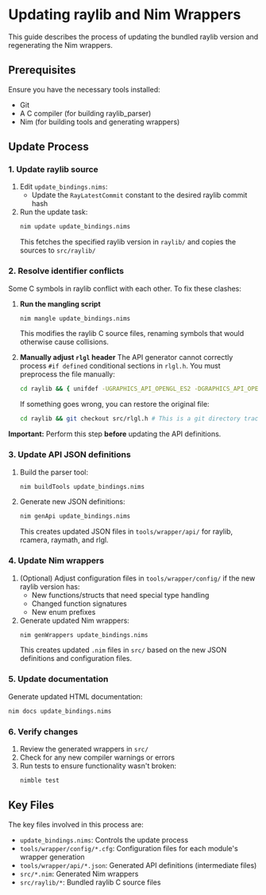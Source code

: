 # Updating raylib and Nim Wrappers

This guide describes the process of updating the bundled raylib version and regenerating the Nim wrappers.

## Prerequisites

Ensure you have the necessary tools installed:
- Git
- A C compiler (for building raylib_parser)
- Nim (for building tools and generating wrappers)

## Update Process

### 1. Update raylib source

1. Edit `update_bindings.nims`:
   - Update the `RayLatestCommit` constant to the desired raylib commit hash
2. Run the update task:
   ```bash
   nim update update_bindings.nims
   ```
   This fetches the specified raylib version in `raylib/` and copies the sources to `src/raylib/`

### 2. Resolve identifier conflicts

Some C symbols in raylib conflict with each other. To fix these clashes:

1. **Run the mangling script**

   ```bash
   nim mangle update_bindings.nims
   ```

   This modifies the raylib C source files, renaming symbols that would otherwise cause collisions.

2. **Manually adjust `rlgl` header**
   The API generator cannot correctly process `#if defined` conditional sections in `rlgl.h`. You must preprocess the file manually:

   ```bash
   cd raylib && { unifdef -UGRAPHICS_API_OPENGL_ES2 -DGRAPHICS_API_OPENGL_33 src/rlgl.h > src/rlgl.h.tmp || [ $? -le 1 ]; } && mv -f src/rlgl.h.tmp src/rlgl.h
   ```

   If something goes wrong, you can restore the original file:

   ```bash
   cd raylib && git checkout src/rlgl.h # This is a git directory tracking raysan5/raylib
   ```

**Important:** Perform this step **before** updating the API definitions.

### 3. Update API JSON definitions

1. Build the parser tool:
   ```bash
   nim buildTools update_bindings.nims
   ```
2. Generate new JSON definitions:
   ```bash
   nim genApi update_bindings.nims
   ```
   This creates updated JSON files in `tools/wrapper/api/` for raylib, rcamera, raymath, and rlgl.

### 4. Update Nim wrappers

1. (Optional) Adjust configuration files in `tools/wrapper/config/` if the new raylib version has:
   - New functions/structs that need special type handling
   - Changed function signatures
   - New enum prefixes
2. Generate updated Nim wrappers:
   ```bash
   nim genWrappers update_bindings.nims
   ```
   This creates updated `.nim` files in `src/` based on the new JSON definitions and configuration files.

### 5. Update documentation

Generate updated HTML documentation:
```bash
nim docs update_bindings.nims
```

### 6. Verify changes

1. Review the generated wrappers in `src/`
2. Check for any new compiler warnings or errors
3. Run tests to ensure functionality wasn't broken:
   ```bash
   nimble test
   ```

## Key Files

The key files involved in this process are:
- `update_bindings.nims`: Controls the update process
- `tools/wrapper/config/*.cfg`: Configuration files for each module's wrapper generation
- `tools/wrapper/api/*.json`: Generated API definitions (intermediate files)
- `src/*.nim`: Generated Nim wrappers
- `src/raylib/*`: Bundled raylib C source files
